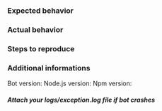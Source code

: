 ### Expected behavior

### Actual behavior

### Steps to reproduce

### Additional informations
Bot version:
Node.js version:
Npm version:

##### Attach your logs/exception.log file if bot crashes
